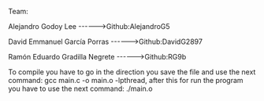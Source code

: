 Team:

Alejandro Godoy Lee ------>Github:AlejandroG5

David Emmanuel García Porras ------>Github:DavidG2897

Ramón Eduardo Gradilla Negrete ------>Github:RG9b

To compile you have to go in the direction you save the file and use the next command: gcc main.c -o main.o -lpthread, after this for run the program you have to use the next command: ./main.o
